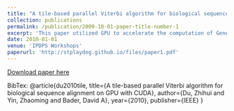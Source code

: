 ```yaml
---
title: "A tile-based parallel Viterbi algorithm for biological sequence alignment on GPU with CUDA"
collection: publications
permalink: /publication/2009-10-01-paper-title-number-1
excerpt: 'This paper utilized GPU to accelerate the computation of Gene match based on Viterbi algorithms'
date: 2010-01-01
venue: 'IPDPS Workshops'
paperurl: 'http://stplaydog.github.io/files/paper1.pdf'
---
```


[Download paper here](http://academicpages.github.io/files/paper1.pdf)

BibTex: @article{du2010tile,
  title={A tile-based parallel Viterbi algorithm for biological sequence alignment on GPU with CUDA},
    author={Du, Zhihui and Yin, Zhaoming and Bader, David A},
      year={2010},
        publisher={IEEE}
}
